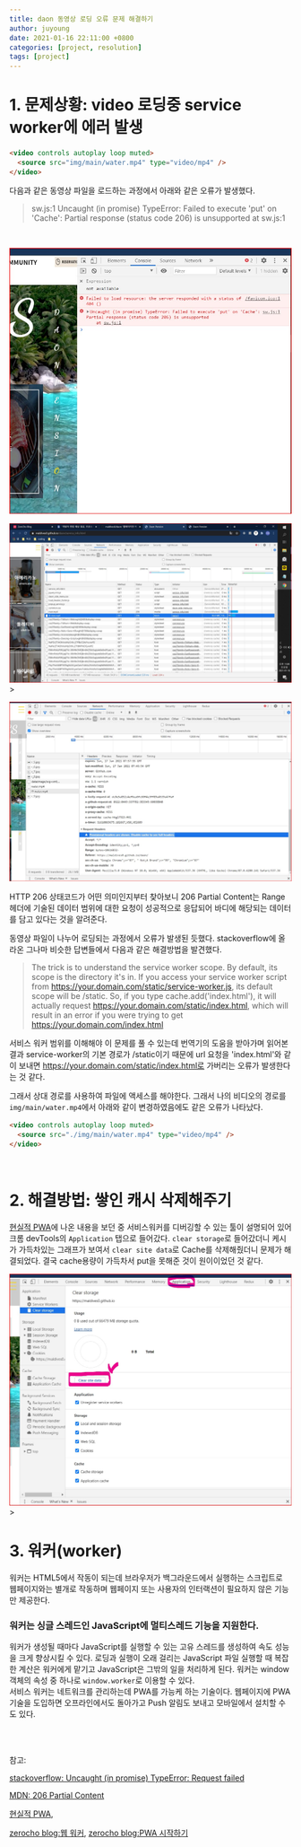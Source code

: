 ```yaml
---
title: daon 동영상 로딩 오류 문제 해결하기
author: juyoung
date: 2021-01-16 22:11:00 +0800
categories: [project, resolution]
tags: [project]
---
```


# 1. 문제상황: video 로딩중 service worker에 에러 발생

```html
<video controls autoplay loop muted>
  <source src="img/main/water.mp4" type="video/mp4" />
</video>
```

다음과 같은 동영상 파일을 로드하는 과정에서 아래와 같은 오류가 발생했다.

> sw.js:1 Uncaught (in promise) TypeError: Failed to execute 'put' on 'Cache': Partial response (status code 206) is unsupported at sw.js:1

<br />

![mp4_206_error.jpg](/assets/img/mp4_206_error.jpg)

![sw_fetch.jpg](/assets/img/sw_fetch.jpg) > <br />

![provisional_header.jpg](/assets/img/provisional_header.jpg) <br />

HTTP 206 상태코드가 어떤 의미인지부터 찾아보니 206 Partial Content는 Range 헤더에 기술된 데이터 범위에 대한 요청이 성공적으로 응답되어 바디에 해당되는 데이터를 담고 있다는 것을 알려준다.

동영상 파일이 나누어 로딩되는 과정에서 오류가 발생된 듯했다.
stackoverflow에 올라온 그나마 비슷한 답변들에서 다음과 같은 해결방법을 발견했다.

> The trick is to understand the service worker scope. By default, its scope is the directory it's in. If you access your service worker script from https://your.domain.com/static/service-worker.js, its default scope will be /static. So, if you type cache.add('index.html'), it will actually request https://your.domain.com/static/index.html, which will result in an error if you were trying to get https://your.domain.com/index.html

서비스 워커 범위를 이해해야 이 문제를 풀 수 있는데 번역기의 도움을 받아가며 읽어본 결과 service-worker의 기본 경로가 /static이기 때문에 url 요청을 'index.html'와 같이 보내면 https://your.domain.com/static/index.html로 가버리는 오류가 발생한다는 것 같다.
<br />

그래서 상대 경로를 사용하여 파일에 액세스를 해야한다. 그래서 나의 비디오의 경로를 `img/main/water.mp4`에서 아래와 같이 변경하였음에도 같은 오류가 나타났다.

```html
<video controls autoplay loop muted>
  <source src="./img/main/water.mp4" type="video/mp4" />
</video>
```

<br />

# 2. 해결방법: 쌓인 캐시 삭제해주기

[현실적 PWA](https://www.slideshare.net/netil/pwa-65378869)에 나온 내용을 보던 중 서비스워커를 디버깅할 수 있는 툴이 설명되어 있어 크롬 devTools의 `Application` 탭으로 들어갔다. `clear storage`로 들어갔더니 케시가 가득차있는 그래프가 보여서 `clear site data`로 Cache를 삭제해줬더니 문제가 해결되었다. 결국 cache용량이 가득차서 put을 못해준 것이 원이이었던 것 같다.

![clear_storage.jpg](/assets/img/clear_storage.jpg) > <br />

# 3. 워커(worker)

워커는 HTML5에서 작동이 되는데 브라우저가 백그라운드에서 실행하는 스크립트로 웹페이지와는 별개로 작동하며 웹페이지 또는 사용자의 인터랙션이 필요하지 않은 기능만 제공한다.

### 워커는 싱글 스레드인 JavaScript에 멀티스레드 기능을 지원한다.

워커가 생성될 때마다 JavaScript를 실행할 수 있는 고유 스레드를 생성하여 속도 성능을 크게 향상시킬 수 있다. 로딩과 실행이 오래 걸리는 JavaScript 파일 실행할 때 복잡한 계산은 워커에게 맡기고 JavaScript은 그밖의 일을 처리하게 된다. 워커는 window객체의 속성 중 하나로 `window.worker`로 이용할 수 있다.
<br />
서비스 워커는 네트워크를 관리하는데 PWA를 가능케 하는 기술이다. 웹페이지에 PWA 기술을 도입하면 오프라인에서도 돌아가고 Push 알림도 보내고 모바일에서 설치할 수도 있다. <br />

<br /><br />

참고:<br />

[stackoverflow: Uncaught (in promise) TypeError: Request failed](https://stackoverflow.com/questions/49844781/uncaught-in-promise-typeerror-request-failed)
<br />

[MDN: 206 Partial Content](https://developer.mozilla.org/ko/docs/Web/HTTP/Status/206)
<br />

[현실적 PWA](https://www.slideshare.net/netil/pwa-65378869),
<br />

[zerocho blog:웹 워커](https://www.zerocho.com/category/HTML&DOM/post/5a85672158a199001b42ed9c),
[zerocho blog:PWA 시작하기](https://www.zerocho.com/category/HTML&DOM/post/5a9a638033c01a001bfa6912)
